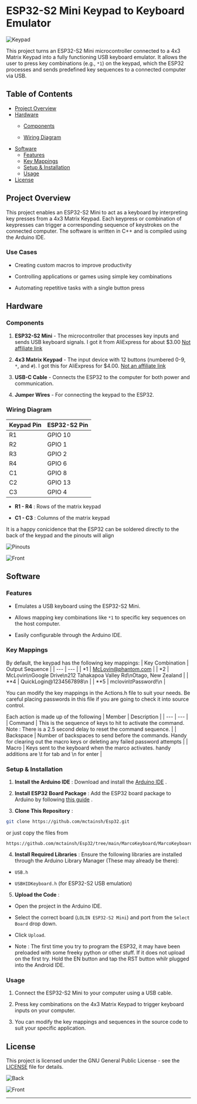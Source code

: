 # ESP32-S2 Mini Keypad to Keyboard Emulator 

![Keypad](https://github.com/mctainsh/Esp32/blob/main/MarcoKeyboard/Photos/Finished.jpg?raw=true)

This project turns an ESP32-S2 Mini microcontroller connected to a 4x3 Matrix Keypad into a fully functioning USB keyboard emulator. It allows the user to press key combinations (e.g., `*1`) on the keypad, which the ESP32 processes and sends predefined key sequences to a connected computer via USB.


## Table of Contents 
 
- [Project Overview](#project-overview)
- [Hardware](#hardware)  
  - [Components](#components)

  - [Wiring Diagram](#wiring-diagram) 
- [Software](#software)  
  - [Features](#features)
  - [Key Mappings](#key-mappings) 
  - [Setup & Installation](#setup--installation)
  - [Usage](#usage)
- [License](#license)

## Project Overview 

This project enables an ESP32-S2 Mini to act as a keyboard by interpreting key presses from a 4x3 Matrix Keypad. Each keypress or combination of keypresses can trigger a corresponding sequence of keystrokes on the connected computer. The software is written in C++ and is compiled using the Arduino IDE.

### Use Cases 

- Creating custom macros to improve productivity

- Controlling applications or games using simple key combinations

- Automating repetitive tasks with a single button press

## Hardware 

### Components 
 
1. **ESP32-S2 Mini**  - The microcontroller that processes key inputs and sends USB keyboard signals. I got it from AliExpress for about $3.00 [Not affiliate link](https://www.aliexpress.com/item/1005005024560671.html)
 
2. **4x3 Matrix Keypad**  - The input device with 12 buttons (numbered 0-9, `*`, and `#`). I got this for AliExpress for $4.00. [Not an affiliate link](https://www.aliexpress.com/item/4001135475068.html)
 
3. **USB-C Cable**  - Connects the ESP32 to the computer for both power and communication.
 
4. **Jumper Wires**  - For connecting the keypad to the ESP32.

### Wiring Diagram 
| Keypad Pin | ESP32-S2 Pin | 
| --- | --- | 
| R1 | GPIO 10 | 
| R2 | GPIO 1 | 
| R3 | GPIO 2 | 
| R4 | GPIO 6 | 
| C1 | GPIO 8 | 
| C2 | GPIO 13 | 
| C3 | GPIO 4 | 

- **R1 - R4** : Rows of the matrix keypad
 
- **C1 - C3** : Columns of the matrix keypad

It is a happy conicidence that the ESP32 can be soldered directly to the back of the keypad and the pinouts will align

![Pinouts](https://github.com/mctainsh/Esp32/blob/main/MarcoKeyboard/Photos/KeypadBackDetail.jpg?raw=true)

![Front](https://github.com/mctainsh/Esp32/blob/main/MarcoKeyboard/Photos/S2%20from%20side.jpg?raw=true)


## Software 

### Features 

- Emulates a USB keyboard using the ESP32-S2 Mini.
 
- Allows mapping key combinations like `*1` to specific key sequences on the host computer.

- Easily configurable through the Arduino IDE.

### Key Mappings 

By default, the keypad has the following key mappings:
| Key Combination | Output Sequence | 
| --- | --- | 
| *1 | McLovin@phantom.com | 
| *2 | McLovin\nGoogle Drive\n212 Tahakapoa Valley Rd\nOtago, New Zealand | 
| **4 | QuickLogin@1234567898\n | 
| **5 | mclovin\tPassword!\n | 

You can modify the key mappings in the Actions.h file to suit your needs. Be careful placing passwords in this file if you are going to check it into source control.

Each action is made up of the following
| Member | Description | 
| --- | --- | 
| Command | This is the sequence of keys to hit to activate the command. Note : There is a 2.5 second delay to reset the command sequence. |
| Backspace | Number of backspaces to send before the commands. Handy for clearing out the macro keys or deleting any failed password attempts |
| Macro | Keys sent to the keyboard when the marco activates. handy additions are \t for tab and \n for enter | 

### Setup & Installation 
 
1. **Install the Arduino IDE** : Download and install the [Arduino IDE](https://www.arduino.cc/en/software) .
 
2. **Install ESP32 Board Package** : Add the ESP32 board package to Arduino by following [this guide](https://docs.espressif.com/projects/arduino-esp32/en/latest/installing.html) .
 
3. **Clone This Repository** :

```bash
git clone https://github.com/mctainsh/Esp32.git
```

or just copy the files from
```
https://github.com/mctainsh/Esp32/tree/main/MarcoKeyboard/MarcoKeyboard
```
 
4. **Install Required Libraries** : Ensure the following libraries are installed through the Arduino Library Manager (These may already be there):
  - `USB.h`
 
  - `USBHIDKeyboard.h` (for ESP32-S2 USB emulation)
 
5. **Upload the Code** :
  - Open the project in the Arduino IDE.
 
  - Select the correct board (`LOLIN ESP32-S2 Mini`) and port from the `Select Board` drop down.
 
  - Click `Upload`.
  
  - Note : The first time you try to program the ESP32, it may have been preloaded with some freeky python or other stuff. If it does not upload on the first try. Hold the EN button and tap the RST button whilr plugged into the Android IDE.

### Usage 

1. Connect the ESP32-S2 Mini to your computer using a USB cable.

2. Press key combinations on the 4x3 Matrix Keypad to trigger keyboard inputs on your computer.

3. You can modify the key mappings and sequences in the source code to suit your specific application.

## License 
This project is licensed under the GNU General Public License - see the [LICENSE]()  file for details.


![Back](https://github.com/mctainsh/Esp32/blob/main/MarcoKeyboard/Photos/KeypadBack.jpg?raw=true)


![Front](https://github.com/mctainsh/Esp32/blob/main/MarcoKeyboard/Photos/KeypadFront.jpg?raw=true)



---

